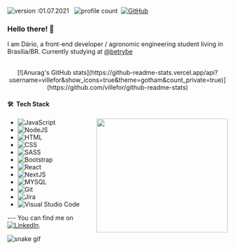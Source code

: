 ![version :01.07.2021](https://img.shields.io/badge/version-01.07.2021-informational) &nbsp;
![profile count](https://komarev.com/ghpvc/?username=villefor&color=lightgrey)&nbsp;
[![GitHub](https://img.shields.io/github/followers/villefor?label=follow&style=social)](https://github.com/villefor)&nbsp;

 ### Hello there! 👋 
<p> 
  I am Dário, a front-end developer / agronomic engineering student living in Brasília/BR. Currently studying at <a href="https://github.com/betrybe">@betrybe</a></span></p>
</p>
</br>
<div align="center">
  [![Anurag's GitHub stats](https://github-readme-stats.vercel.app/api?username=villefor&show_icons=true&theme=gotham&count_private=true)]  (https://github.com/villefor/github-readme-stats)
 </div>

#### 🛠 &nbsp;Tech Stack

<img align="right" src="https://github-readme-stats.vercel.app/api/top-langs/?username=villefor&theme=tokyonight&bg_color=0d1117&border_color=eee" height="260" width=300/>

- ![JavaScript](https://img.shields.io/badge/JavaScript-05122A?style=for-the-badge&logo=javascript&logoColor=F7DF1E)&nbsp;
- ![NodeJS](https://img.shields.io/badge/Node.js-05122A?style=for-the-badge&logo=nodedotjs&logoColor=white)&nbsp;
- ![HTML](https://img.shields.io/badge/HTML5-05122A?style=for-the-badge&logo=html5&logoColor=white)&nbsp;
- ![CSS](https://img.shields.io/badge/CSS3-05122A?style=for-the-badge&logo=css3&logoColor=white)&nbsp;
- ![SASS](https://img.shields.io/badge/Sass-05122A?style=for-the-badge&logo=sass&logoColor=white)&nbsp;
- ![Bootstrap](https://img.shields.io/badge/Bootstrap-05122A?style=for-the-badge&logo=bootstrap&logoColor=white)&nbsp;
- ![React](https://img.shields.io/badge/React-05122A?style=for-the-badge&logo=react&logoColor=61DAFB)&nbsp;
- ![NextJS](https://img.shields.io/badge/next.js-05122A?style=for-the-badge&logo=nextdotjs&logoColor=white)&nbsp;
- ![MYSQL](https://img.shields.io/badge/MySQL-05122A?style=for-the-badge&logo=mysql&logoColor=white)&nbsp;
- ![Git](https://img.shields.io/badge/-Git-05122A?style=flat&logo=git)&nbsp;
- ![Jira](	https://img.shields.io/badge/Jira-05122A?style=for-the-badge&logo=Jira&logoColor=white)&nbsp;
- ![Visual Studio Code](https://img.shields.io/badge/Visual_Studio_Code-05122A?style=for-the-badge&logo=visual%20studio%20code&logoColor=white)&nbsp;



<!-- Actual text -->

--- You can find me on [![LinkedIn][2.2]][2].

<!-- Icons -->

[2.2]: https://raw.githubusercontent.com/MartinHeinz/MartinHeinz/master/linkedin-3-16.png (LinkedIn icon, see you there)

<!-- Links to your social media accounts -->

[2]: https://www.linkedin.com/in/dvillefor/

![snake gif](https://github.com/Villefor/.github-workflows/blob/output/github-contribution-grid-snake.gif)
